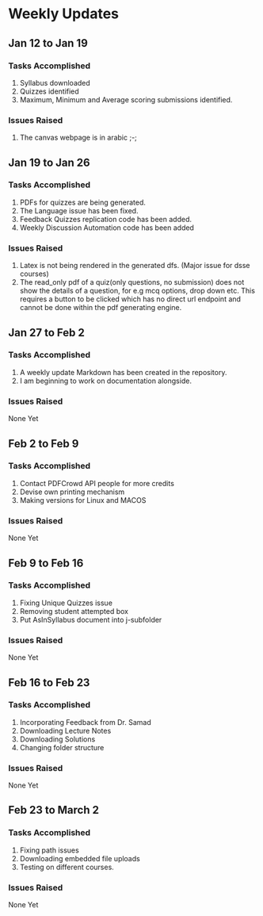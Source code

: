 # Weekly Updates

## Jan 12 to Jan 19
### Tasks Accomplished
1. Syllabus downloaded
2. Quizzes identified
3. Maximum, Minimum and Average scoring submissions identified.

### Issues Raised
1. The canvas webpage is in arabic ;-;

## Jan 19 to Jan 26

### Tasks Accomplished
1. PDFs for quizzes are being generated.
2. The Language issue has been fixed.
3. Feedback Quizzes replication code has been added.
4. Weekly Discussion Automation code has been added

### Issues Raised
1. Latex is not being rendered in the generated dfs. (Major issue for dsse courses)
2. The read_only pdf of a quiz(only questions,  no submission) does not show the details of a question, for e.g mcq options, drop down etc. This requires a button to be clicked which has no direct url endpoint and cannot be done within the pdf generating engine.

## Jan 27 to  Feb 2

### Tasks Accomplished
1. A weekly update Markdown has been created in the repository.
2. I am beginning to work on documentation alongside.

### Issues Raised
None Yet

## Feb 2 to Feb 9

### Tasks Accomplished
1. Contact PDFCrowd API people for more credits
2. Devise own printing mechanism
3. Making versions for Linux and MACOS

### Issues Raised
None Yet

## Feb 9 to Feb 16

### Tasks Accomplished
1. Fixing Unique Quizzes issue
2. Removing student attempted box
3. Put AsInSyllabus document into j-subfolder


### Issues Raised
None Yet

## Feb 16 to Feb 23

### Tasks Accomplished
1. Incorporating Feedback from Dr. Samad
2. Downloading Lecture Notes
3. Downloading Solutions
4. Changing folder structure

### Issues Raised
None Yet

## Feb 23 to March 2

### Tasks Accomplished
1. Fixing path issues
2. Downloading embedded file uploads
3. Testing on different courses.

### Issues Raised
None Yet
